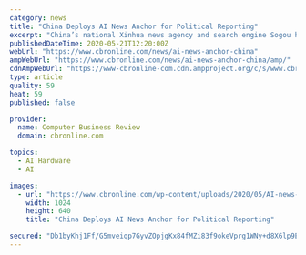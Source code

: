 ```yaml
---
category: news
title: "China Deploys AI News Anchor for Political Reporting"
excerpt: "China’s national Xinhua news agency and search engine Sogou have begun use of a “vocational avatar” a 3D news anchor built using Artificial Intelligence. The news anchor, was trained on video of a real reporter at Xinhua news agency,"
publishedDateTime: 2020-05-21T12:20:00Z
webUrl: "https://www.cbronline.com/news/ai-news-anchor-china"
ampWebUrl: "https://www.cbronline.com/news/ai-news-anchor-china/amp/"
cdnAmpWebUrl: "https://www-cbronline-com.cdn.ampproject.org/c/s/www.cbronline.com/news/ai-news-anchor-china/amp/"
type: article
quality: 59
heat: 59
published: false

provider:
  name: Computer Business Review
  domain: cbronline.com

topics:
  - AI Hardware
  - AI

images:
  - url: "https://www.cbronline.com/wp-content/uploads/2020/05/AI-news-anchor-1024x640.jpg"
    width: 1024
    height: 640
    title: "China Deploys AI News Anchor for Political Reporting"

secured: "Db1byKhj1Ff/G5mveiqp7GyvZOpjgKx84fMZi83f9okeVprg1WNy+d8X6lp9EKwMJWo9La8BqhdYwtkuaGb+4/EAFO8C1asY3j8WmxdlsRF+UFgnL03fNxlRE/HIyOwr3ApMHwX0bkHoUdRlyMyDhng6IKx8jt4Tnf//1AGj38JjMZWyB7DoiYx1M81f9KblrsyJOuqiEQn9+PPjV0HO3tmkcYfk8DhXU7U8Jg3YyABgG8O7Dt8hUEe36dse+StKgeEIXEr3M9kj5B7CEbypggAGObp6gWR8FyTswXYsqEPEZ4JADf+0lS4+afMxp23zZWIUkVlowRDQPqmSDZAZ0RAi6Q5Ehwu4hE81nfHU2ONCfzDz336fL4YfQDcezcntI6vH/HuJdn/C59Fgr6js7VnaCAVMUwtPOJ+p7ZpWYq+dd2XEZACrkZ6BHPXxovGfTERjYhQJur+M8EU77kkqiI23KE1rKKb/Mijxd8fS0Rk=;QpTkjD68KrmKTuDXMMGqrQ=="
---
```


